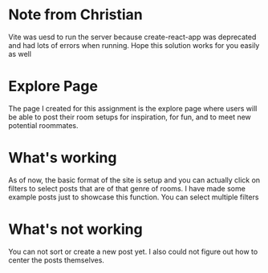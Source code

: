 # Note from Christian

Vite was uesd to run the server because create-react-app was deprecated and had lots of errors when running. Hope this solution works for you easily as well
# Explore Page

The page I created for this assignment is the explore page where users will be able to post their room setups for inspiration, for fun, and to meet new potential roommates. 

# What's working

As of now, the basic format of the site is setup and you can actually click on filters to select posts that are of that genre of rooms. I have made some example posts just to showcase this function. You can select multiple filters

# What's not working
You can not sort or create a new post yet. I also could not figure out how to center the posts themselves.